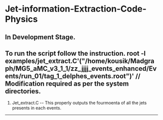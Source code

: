 # Jet-information-Extraction-Code-Physics
In Development Stage.
---------------------------------------------------------------------------------------------------
To run the script follow the instruction.
root -l examples/jet_extract.C'("/home/kousik/Madgraph/MG5_aMC_v3_1_1/zz_jjjj_events_enhanced/Events/run_01/tag_1_delphes_events.root")' // Modification required as per the system directories.
---------------------------------------------------------------------------------------------------
1.  Jet_extract.C -- This properly outputs the fourmoenta of all the jets presents in each events.
---------------------------------------------------------------------------------------------------
